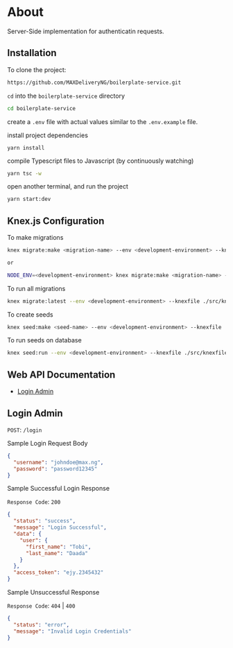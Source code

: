 # About
Server-Side implementation for authenticatin requests.

## Installation
To clone the project:
```bash
https://github.com/MAXDeliveryNG/boilerplate-service.git
```
`cd` into the `boilerplate-service` directory
```bash
cd boilerplate-service
```

create a `.env` file with actual values similar to the `.env.example` file.

install project dependencies
```
yarn install
```

compile Typescript files to Javascript (by continuously watching)
```bash
yarn tsc -w
```

open another terminal, and run the project
```bash
yarn start:dev
```

## Knex.js Configuration

To make migrations
```bash
knex migrate:make <migration-name> --env <development-environment> --knexfile ./src/knexfile.ts -x ts

or

NODE_ENV=<development-environment> knex migrate:make <migration-name> --knexfile ./src/knexfile.ts -x ts
```

To run all migrations
```bash
knex migrate:latest --env <development-environment> --knexfile ./src/knexfile.ts
```

To create seeds

```bash
knex seed:make <seed-name> --env <development-environment> --knexfile ./src/knexfile.ts -x ts
```

To run seeds on database
```bash
knex seed:run --env <development-environment> --knexfile ./src/knexfile.ts
```

## Web API Documentation
* [Login Admin](#login-admin)


## Login Admin
`POST`: `/login`

Sample Login Request Body
```json
{
  "username": "johndoe@max.ng",
  "password": "password12345"
}
```

Sample Successful Login Response

`Response Code`: `200`
```json
{
  "status": "success",
  "message": "Login Successful",
  "data": {
    "user": {
      "first_name": "Tobi",
      "last_name": "Daada"
    }
  },
  "access_token": "ejy.2345432"
}
```

Sample Unsuccessful Response

`Response Code`: `404` | `400`
```json
{
  "status": "error",
  "message": "Invalid Login Credentials"
}
```





